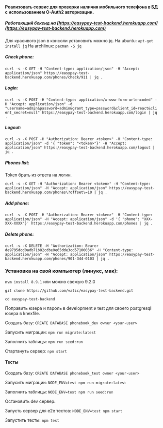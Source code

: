 #### Реализовать сервис для проверки наличия мобильного телефона в БД c использованием O-Auth2 авторизации.

##### Работающий бекенд на [https://easypay-test-backend.herokuapp.com](https://easypay-test-backend.herokuapp.com)

Для красивого json в консоли установить можно jq.
На ubuntu: ```apt-get install jq```
На archlinux: ```pacman -S jq```

##### Check phone:

```curl -s -X GET -H "Content-type: application/json" -H "Accept: application/json" https://easypay-test-backend.herokuapp.com/phones/check/911 | jq . ```

##### Login:

```curl -s -X POST -H "Content-type: application/x-www-form-urlencoded" -H "Accept: application/json" -d "username=admin&password=admin&grant_type=password&client_id=react&client_secret=null" https://easypay-test-backend.herokuapp.com/login | jq .```

##### Logout:

```curl -s -X POST -H "Authorization: Bearer <token>" -H "Content-type: application/json" -d '{ "token": "<token>"}' -H "Accept: application/json" https://easypay-test-backend.herokuapp.com/logout | jq .```

##### Phones list:

Token брать из ответа на логин.

```curl -s -X GET -H "Authorization: Bearer <token>" -H "Content-type: application/json" -H "Accept: application/json" https://easypay-test-backend.herokuapp.com/phones\?offset\=10 | jq .```

##### Add phone:

```curl -s -X POST -H "Authorization: Bearer <token>" -H "Content-type: application/json" -H "Accept: application/json" -d '{ "phone": "XXX-XXX-XXXX"}' https://easypay-test-backend.herokuapp.com/phones | jq .```

##### Delete phone:

```curl -s -X DELETE -H "Authorization: Bearer de9795dcd0adb71b82cdbe0e65dde3cd57100036" -H "Content-type: application/json" -H "Accept: application/json" https://easypay-test-backend.herokuapp.com/phones/901-344-0103 | jq .```

### Установка на свой компьютер (линукс, мак):

```nvm install 8.9.1``` или можно свежую 9.2.0

```git clone https://github.com/vatic/easypay-test-backend.git```

```cd easypay-test-backend```

Поправить юзера и пароль в development и test для своего postgresql юзера в knexfile.

Создать базу:
```CREATE DATABASE phonebook_dev owner <your-user>```

Запусить миграции:
```npm run migrate:latest```

Заполнить таблицы:
```npm run seed:run```

Стартануть сервер:
```npm start```

#### Тесты

Создать базу:
```CREATE DATABASE phonebook_test owner <your-user>```

Запусить миграции:
```NODE_ENV=test npm run migrate:latest```

Заполнить таблицы:
```NODE_ENV=test npm run seed:run```

Остановить dev сервер.

Запусть сервер для e2e тестов:
```NODE_ENV=test npm start```

Запустить тесты:
```npm test```





